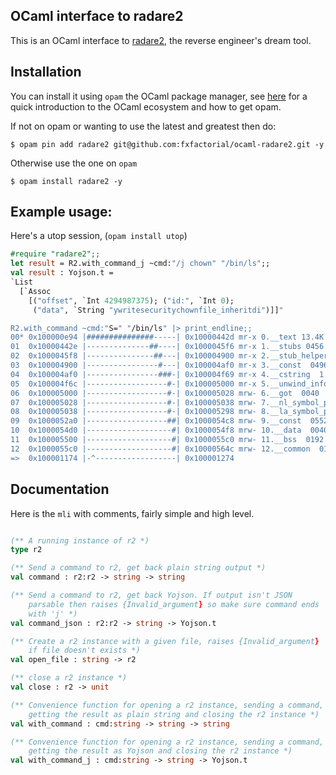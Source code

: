 OCaml interface to radare2
-------------------------------

This is an OCaml interface to [radare2](https://github.com/radareorg/radare2),
the reverse engineer's dream tool.

## Installation

You can install it using `opam` the OCaml package manager,
see [here](http://hyegar.com/2015/10/20/so-youre-learning-ocaml/) for
a quick introduction to the OCaml ecosystem and how to get opam.

If not on opam or wanting to use the latest and greatest then do:

```
$ opam pin add radare2 git@github.com:fxfactorial/ocaml-radare2.git -y
```

Otherwise use the one on `opam`

```
$ opam install radare2 -y
```

## Example usage:

Here's a utop session, (`opam install utop`)

```ocaml
#require "radare2";;
let result = R2.with_command_j ~cmd:"/j chown" "/bin/ls";;
val result : Yojson.t =
`List
  [`Assoc
    [("offset", `Int 4294987375); ("id:", `Int 0);
     ("data", `String "ywritesecuritychownfile_inheritdi")]]"

R2.with_command ~cmd:"S=" "/bin/ls" |> print_endline;;
00* 0x100000e94 |###############-----| 0x10000442d mr-x 0.__text 13.4K
01  0x10000442e |--------------##----| 0x1000045f6 mr-x 1.__stubs 0456
02  0x1000045f8 |---------------##---| 0x100004900 mr-x 2.__stub_helper  0776
03  0x100004900 |----------------#---| 0x100004af0 mr-x 3.__const  0496
04  0x100004af0 |----------------###-| 0x100004f69 mr-x 4.__cstring  1.1K
05  0x100004f6c |------------------#-| 0x100005000 mr-x 5.__unwind_info  0148
06  0x100005000 |------------------#-| 0x100005028 mrw- 6.__got  0040
07  0x100005028 |------------------#-| 0x100005038 mrw- 7.__nl_symbol_ptr  0016
08  0x100005038 |------------------#-| 0x100005298 mrw- 8.__la_symbol_ptr  0608
09  0x1000052a0 |------------------##| 0x1000054c8 mrw- 9.__const  0552
10  0x1000054d0 |-------------------#| 0x1000054f8 mrw- 10.__data  0040
11  0x100005500 |-------------------#| 0x1000055c0 mrw- 11.__bss  0192
12  0x1000055c0 |-------------------#| 0x10000564c mrw- 12.__common  0140
=>  0x100001174 |-^------------------| 0x100001274
```

## Documentation

Here is the `mli` with comments, fairly simple and high level.

```ocaml

(** A running instance of r2 *)
type r2

(** Send a command to r2, get back plain string output *)
val command : r2:r2 -> string -> string

(** Send a command to r2, get back Yojson. If output isn't JSON
    parsable then raises {Invalid_argument} so make sure command ends
    with 'j' *)
val command_json : r2:r2 -> string -> Yojson.t

(** Create a r2 instance with a given file, raises {Invalid_argument}
    if file doesn't exists *)
val open_file : string -> r2

(** close a r2 instance *)
val close : r2 -> unit

(** Convenience function for opening a r2 instance, sending a command,
    getting the result as plain string and closing the r2 instance *)
val with_command : cmd:string -> string -> string

(** Convenience function for opening a r2 instance, sending a command,
    getting the result as Yojson and closing the r2 instance *)
val with_command_j : cmd:string -> string -> Yojson.t
```

